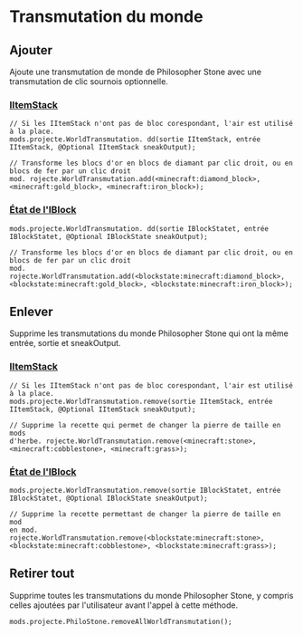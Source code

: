 # Transmutation du monde

## Ajouter

Ajoute une transmutation de monde de Philosopher Stone avec une transmutation de clic sournois optionnelle.

### [IItemStack](/Vanilla/Items/IItemStack/)

```zenscript
// Si les IItemStack n'ont pas de bloc corespondant, l'air est utilisé à la place.
mods.projecte.WorldTransmutation. dd(sortie IItemStack, entrée IItemStack, @Optional IItemStack sneakOutput);

// Transforme les blocs d'or en blocs de diamant par clic droit, ou en blocs de fer par un clic droit 
mod. rojecte.WorldTransmutation.add(<minecraft:diamond_block>, <minecraft:gold_block>, <minecraft:iron_block>);
```

### [État de l'IBlock](/Vanilla/Blocks/IBlockState/)

```zenscript
mods.projecte.WorldTransmutation. dd(sortie IBlockStatet, entrée IBlockStatet, @Optional IBlockState sneakOutput);

// Transforme les blocs d'or en blocs de diamant par clic droit, ou en blocs de fer par un clic droit
mod. rojecte.WorldTransmutation.add(<blockstate:minecraft:diamond_block>, <blockstate:minecraft:gold_block>, <blockstate:minecraft:iron_block>);
```

## Enlever

Supprime les transmutations du monde Philosopher Stone qui ont la même entrée, sortie et sneakOutput.

### [IItemStack](/Vanilla/Items/IItemStack/)

```zenscript
// Si les IItemStack n'ont pas de bloc corespondant, l'air est utilisé à la place.
mods.projecte.WorldTransmutation.remove(sortie IItemStack, entrée IItemStack, @Optional IItemStack sneakOutput);

// Supprime la recette qui permet de changer la pierre de taille en mods
d'herbe. rojecte.WorldTransmutation.remove(<minecraft:stone>, <minecraft:cobblestone>, <minecraft:grass>);
```

### [État de l'IBlock](/Vanilla/Blocks/IBlockState/)

```zenscript
mods.projecte.WorldTransmutation.remove(sortie IBlockStatet, entrée IBlockStatet, @Optional IBlockState sneakOutput);

// Supprime la recette permettant de changer la pierre de taille en mod
en mod. rojecte.WorldTransmutation.remove(<blockstate:minecraft:stone>, <blockstate:minecraft:cobblestone>, <blockstate:minecraft:grass>); 
```

## Retirer tout

Supprime toutes les transmutations du monde Philosopher Stone, y compris celles ajoutées par l'utilisateur avant l'appel à cette méthode.

```zenscript
mods.projecte.PhiloStone.removeAllWorldTransmutation();
```